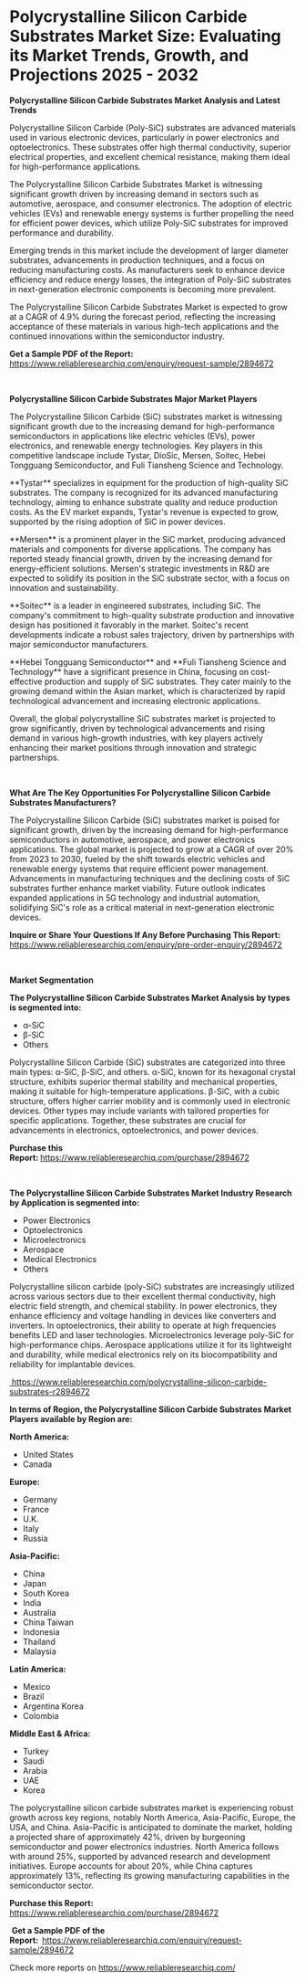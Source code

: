 <p><h1>Polycrystalline Silicon Carbide Substrates Market Size: Evaluating its Market Trends, Growth, and Projections 2025 - 2032</h1></p><p><strong>Polycrystalline Silicon Carbide Substrates Market Analysis and Latest Trends</strong></p>
<p><p>Polycrystalline Silicon Carbide (Poly-SiC) substrates are advanced materials used in various electronic devices, particularly in power electronics and optoelectronics. These substrates offer high thermal conductivity, superior electrical properties, and excellent chemical resistance, making them ideal for high-performance applications. </p><p>The Polycrystalline Silicon Carbide Substrates Market is witnessing significant growth driven by increasing demand in sectors such as automotive, aerospace, and consumer electronics. The adoption of electric vehicles (EVs) and renewable energy systems is further propelling the need for efficient power devices, which utilize Poly-SiC substrates for improved performance and durability.</p><p>Emerging trends in this market include the development of larger diameter substrates, advancements in production techniques, and a focus on reducing manufacturing costs. As manufacturers seek to enhance device efficiency and reduce energy losses, the integration of Poly-SiC substrates in next-generation electronic components is becoming more prevalent.</p><p>The Polycrystalline Silicon Carbide Substrates Market is expected to grow at a CAGR of 4.9% during the forecast period, reflecting the increasing acceptance of these materials in various high-tech applications and the continued innovations within the semiconductor industry.</p></p>
<p><strong>Get a Sample PDF of the Report:&nbsp;</strong> <a href="https://www.reliableresearchiq.com/enquiry/request-sample/2894672?utm_campaign=2285&utm_medium=2&utm_source=Github&utm_content=ia&utm_term=15032025&utm_id=polycrystalline-silicon-carbide-substrates">https://www.reliableresearchiq.com/enquiry/request-sample/2894672</a></p>
<p>&nbsp;</p>
<p><strong>Polycrystalline Silicon Carbide Substrates Major Market Players</strong></p>
<p><p>The Polycrystalline Silicon Carbide (SiC) substrates market is witnessing significant growth due to the increasing demand for high-performance semiconductors in applications like electric vehicles (EVs), power electronics, and renewable energy technologies. Key players in this competitive landscape include Tystar, DioSic, Mersen, Soitec, Hebei Tongguang Semiconductor, and Fuli Tiansheng Science and Technology.</p><p>**Tystar** specializes in equipment for the production of high-quality SiC substrates. The company is recognized for its advanced manufacturing technology, aiming to enhance substrate quality and reduce production costs. As the EV market expands, Tystar's revenue is expected to grow, supported by the rising adoption of SiC in power devices.</p><p>**Mersen** is a prominent player in the SiC market, producing advanced materials and components for diverse applications. The company has reported steady financial growth, driven by the increasing demand for energy-efficient solutions. Mersen's strategic investments in R&D are expected to solidify its position in the SiC substrate sector, with a focus on innovation and sustainability.</p><p>**Soitec** is a leader in engineered substrates, including SiC. The company's commitment to high-quality substrate production and innovative design has positioned it favorably in the market. Soitec's recent developments indicate a robust sales trajectory, driven by partnerships with major semiconductor manufacturers.</p><p>**Hebei Tongguang Semiconductor** and **Fuli Tiansheng Science and Technology** have a significant presence in China, focusing on cost-effective production and supply of SiC substrates. They cater mainly to the growing demand within the Asian market, which is characterized by rapid technological advancement and increasing electronic applications.</p><p>Overall, the global polycrystalline SiC substrates market is projected to grow significantly, driven by technological advancements and rising demand in various high-growth industries, with key players actively enhancing their market positions through innovation and strategic partnerships.</p></p>
<p>&nbsp;</p>
<p><strong>What Are The Key Opportunities For Polycrystalline Silicon Carbide Substrates Manufacturers?</strong></p>
<p><p>The Polycrystalline Silicon Carbide (SiC) substrates market is poised for significant growth, driven by the increasing demand for high-performance semiconductors in automotive, aerospace, and power electronics applications. The global market is projected to grow at a CAGR of over 20% from 2023 to 2030, fueled by the shift towards electric vehicles and renewable energy systems that require efficient power management. Advancements in manufacturing techniques and the declining costs of SiC substrates further enhance market viability. Future outlook indicates expanded applications in 5G technology and industrial automation, solidifying SiC's role as a critical material in next-generation electronic devices.</p></p>
<p><strong>Inquire or Share Your Questions If Any Before Purchasing This Report:</strong> <a href="https://www.reliableresearchiq.com/enquiry/pre-order-enquiry/2894672?utm_campaign=2285&utm_medium=2&utm_source=Github&utm_content=ia&utm_term=15032025&utm_id=polycrystalline-silicon-carbide-substrates">https://www.reliableresearchiq.com/enquiry/pre-order-enquiry/2894672</a></p>
<p>&nbsp;</p>
<p><strong>Market Segmentation</strong></p>
<p><strong>The Polycrystalline Silicon Carbide Substrates Market Analysis by types is segmented into:</strong></p>
<p><ul><li>α-SiC</li><li>β-SiC</li><li>Others</li></ul></p>
<p><p>Polycrystalline Silicon Carbide (SiC) substrates are categorized into three main types: α-SiC, β-SiC, and others. α-SiC, known for its hexagonal crystal structure, exhibits superior thermal stability and mechanical properties, making it suitable for high-temperature applications. β-SiC, with a cubic structure, offers higher carrier mobility and is commonly used in electronic devices. Other types may include variants with tailored properties for specific applications. Together, these substrates are crucial for advancements in electronics, optoelectronics, and power devices.</p></p>
<p><strong>Purchase this Report:&nbsp;</strong><a href="https://www.reliableresearchiq.com/purchase/2894672?utm_campaign=2285&utm_medium=2&utm_source=Github&utm_content=ia&utm_term=15032025&utm_id=polycrystalline-silicon-carbide-substrates">https://www.reliableresearchiq.com/purchase/2894672</a></p>
<p>&nbsp;</p>
<p><strong>The Polycrystalline Silicon Carbide Substrates Market Industry Research by Application is segmented into:</strong></p>
<p><ul><li>Power Electronics</li><li>Optoelectronics</li><li>Microelectronics</li><li>Aerospace</li><li>Medical Electronics</li><li>Others</li></ul></p>
<p><p>Polycrystalline silicon carbide (poly-SiC) substrates are increasingly utilized across various sectors due to their excellent thermal conductivity, high electric field strength, and chemical stability. In power electronics, they enhance efficiency and voltage handling in devices like converters and inverters. In optoelectronics, their ability to operate at high frequencies benefits LED and laser technologies. Microelectronics leverage poly-SiC for high-performance chips. Aerospace applications utilize it for its lightweight and durability, while medical electronics rely on its biocompatibility and reliability for implantable devices.</p></p>
<p><a href="https://www.reliableresearchiq.com/polycrystalline-silicon-carbide-substrates-r2894672?utm_campaign=2285&utm_medium=2&utm_source=Github&utm_content=ia&utm_term=15032025&utm_id=polycrystalline-silicon-carbide-substrates">&nbsp;https://www.reliableresearchiq.com/polycrystalline-silicon-carbide-substrates-r2894672</a></p>
<p><strong>In terms of Region, the Polycrystalline Silicon Carbide Substrates Market Players available by Region are:</strong></p>
<p>
    <p> <strong> North America: </strong>
        <ul>
            <li>United States</li>
            <li>Canada</li>
        </ul>
        </p> 
    <p> <strong> Europe: </strong>
        <ul>
            <li>Germany</li>
            <li>France</li>
            <li>U.K.</li>
            <li>Italy</li>
            <li>Russia</li>
        </ul>
        </p> 
    <p> <strong> Asia-Pacific: </strong>
        <ul>
            <li>China</li>
            <li>Japan</li>
            <li>South Korea</li>
            <li>India</li>
            <li>Australia</li>
            <li>China Taiwan</li>
            <li>Indonesia</li>
            <li>Thailand</li>
            <li>Malaysia</li>
        </ul>
        </p> 
    <p> <strong> Latin America: </strong>
        <ul>
            <li>Mexico</li>
            <li>Brazil</li>
            <li>Argentina Korea</li>
            <li>Colombia</li>
        </ul>
        </p> 
    <p> <strong> Middle East & Africa: </strong>
        <ul>
            <li>Turkey</li>
            <li>Saudi</li>
            <li>Arabia</li>
            <li>UAE</li>
            <li>Korea</li>
        </ul>
    </p>
    </p>
<p><p>The polycrystalline silicon carbide substrates market is experiencing robust growth across key regions, notably North America, Asia-Pacific, Europe, the USA, and China. Asia-Pacific is anticipated to dominate the market, holding a projected share of approximately 42%, driven by burgeoning semiconductor and power electronics industries. North America follows with around 25%, supported by advanced research and development initiatives. Europe accounts for about 20%, while China captures approximately 13%, reflecting its growing manufacturing capabilities in the semiconductor sector.</p></p>
<p><strong>Purchase this Report: </strong><a href="https://www.reliableresearchiq.com/purchase/2894672?utm_campaign=2285&utm_medium=2&utm_source=Github&utm_content=ia&utm_term=15032025&utm_id=polycrystalline-silicon-carbide-substrates">https://www.reliableresearchiq.com/purchase/2894672</a></p>
<p>&nbsp;<strong>Get a Sample PDF of the Report:&nbsp;&nbsp;</strong><a href="https://www.reliableresearchiq.com/enquiry/request-sample/2894672?utm_campaign=2285&utm_medium=2&utm_source=Github&utm_content=ia&utm_term=15032025&utm_id=polycrystalline-silicon-carbide-substrates">https://www.reliableresearchiq.com/enquiry/request-sample/2894672</a></p>
<p><strong></strong></p>
<p>Check more reports on <a href="https://www.reliableresearchiq.com/?utm_campaign=2285&utm_medium=2&utm_source=Github&utm_content=ia&utm_term=15032025&utm_id=polycrystalline-silicon-carbide-substrates">https://www.reliableresearchiq.com/</a></p>